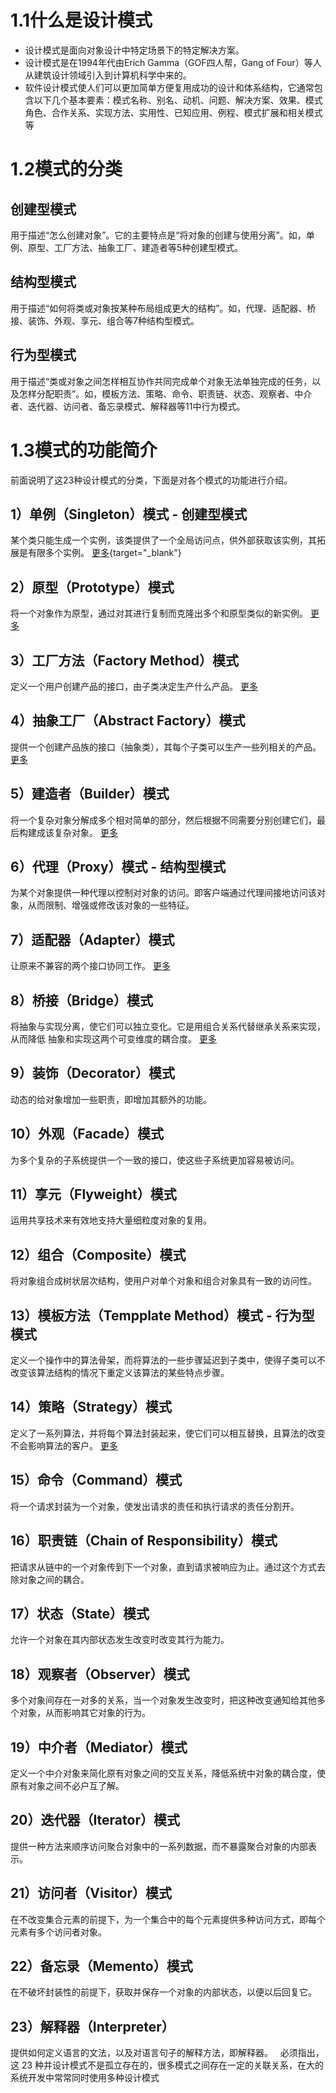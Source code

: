 # 1.1什么是设计模式
* 设计模式是面向对象设计中特定场景下的特定解决方案。
* 设计模式是在1994年代由Erich Gamma（GOF四人帮，Gang of Four）等人从建筑设计领域引入到计算机科学中来的。
* 软件设计模式使人们可以更加简单方便复用成功的设计和体系结构，它通常包含以下几个基本要素：模式名称、别名、动机、问题、解决方案、效果、模式角色、合作关系、实现方法、实用性、已知应用、例程、模式扩展和相关模式等

# 1.2模式的分类
## 创建型模式
用于描述“怎么创建对象”。它的主要特点是“将对象的创建与使用分离”。如，单例、原型、工厂方法、抽象工厂、建造者等5种创建型模式。

## 结构型模式
用于描述“如何将类或对象按某种布局组成更大的结构”。如，代理、适配器、桥接、装饰、外观、享元、组合等7种结构型模式。

## 行为型模式
用于描述“类或对象之间怎样相互协作共同完成单个对象无法单独完成的任务，以及怎样分配职责”。如，模板方法、策略、命令、职责链、状态、观察者、中介者、迭代器、访问者、备忘录模式、解释器等11中行为模式。

# 1.3模式的功能简介
前面说明了这23种设计模式的分类，下面是对各个模式的功能进行介绍。
## 1）单例（Singleton）模式 - 创建型模式
某个类只能生成一个实例，该类提供了一个全局访问点，供外部获取该实例，其拓展是有限多个实例。
 [更多](./createType/Singleton.php){target="_blank"}
## 2）原型（Prototype）模式
将一个对象作为原型，通过对其进行复制而克隆出多个和原型类似的新实例。
 [更多](./createType/Prototype.php)
## 3）工厂方法（Factory Method）模式
定义一个用户创建产品的接口，由子类决定生产什么产品。
 [更多](./createType/FactoryMethod.php)
## 4）抽象工厂（Abstract Factory）模式
提供一个创建产品族的接口（抽象类），其每个子类可以生产一些列相关的产品。
 [更多](./createType/AbstractFactory.php)
## 5）建造者（Builder）模式
将一个复杂对象分解成多个相对简单的部分，然后根据不同需要分别创建它们，最后构建成该复杂对象。
 [更多](./createType/Builder.php)
## 6）代理（Proxy）模式 - 结构型模式
为某个对象提供一种代理以控制对对象的访问。即客户端通过代理间接地访问该对象，从而限制、增强或修改该对象的一些特征。
## 7）适配器（Adapter）模式
让原来不兼容的两个接口协同工作。
 [更多](./structureType/Adapter.php)
## 8）桥接（Bridge）模式
将抽象与实现分离，使它们可以独立变化。它是用组合关系代替继承关系来实现，从而降低 抽象和实现这两个可变维度的耦合度。
 [更多](./structureType/Bridge.php)
## 9）装饰（Decorator）模式
动态的给对象增加一些职责，即增加其额外的功能。
## 10）外观（Facade）模式
为多个复杂的子系统提供一个一致的接口，使这些子系统更加容易被访问。
## 11）享元（Flyweight）模式
运用共享技术来有效地支持大量细粒度对象的复用。
## 12）组合（Composite）模式
将对象组合成树状层次结构，使用户对单个对象和组合对象具有一致的访问性。
## 13）模板方法（Tempplate Method）模式 - 行为型模式
定义一个操作中的算法骨架，而将算法的一些步骤延迟到子类中，使得子类可以不改变该算法结构的情况下重定义该算法的某些特点步骤。
## 14）策略（Strategy）模式
定义了一系列算法，并将每个算法封装起来，使它们可以相互替换，且算法的改变不会影响算法的客户。
 [更多](./actionType/Strategy.php)
## 15）命令（Command）模式
将一个请求封装为一个对象，使发出请求的责任和执行请求的责任分割开。
## 16）职责链（Chain of Responsibility）模式
把请求从链中的一个对象传到下一个对象，直到请求被响应为止。通过这个方式去除对象之间的耦合。
## 17）状态（State）模式
允许一个对象在其内部状态发生改变时改变其行为能力。
## 18）观察者（Observer）模式
多个对象间存在一对多的关系，当一个对象发生改变时，把这种改变通知给其他多个对象，从而影响其它对象的行为。
## 19）中介者（Mediator）模式
定义一个中介对象来简化原有对象之间的交互关系，降低系统中对象的耦合度，使原有对象之间不必户互了解。
## 20）迭代器（Iterator）模式
提供一种方法来顺序访问聚合对象中的一系列数据，而不暴露聚合对象的内部表示。
## 21）访问者（Visitor）模式
在不改变集合元素的前提下，为一个集合中的每个元素提供多种访问方式，即每个元素有多个访问者对象。
## 22）备忘录（Memento）模式
在不破坏封装性的前提下，获取并保存一个对象的内部状态，以便以后回复它。
## 23）解释器（Interpreter）
提供如何定义语言的文法，以及对语言句子的解释方法，即解释器。
 
必须指出，这 23 种并设计模式不是孤立存在的，很多模式之间存在一定的关联关系，在大的系统开发中常常同时使用多种设计模式